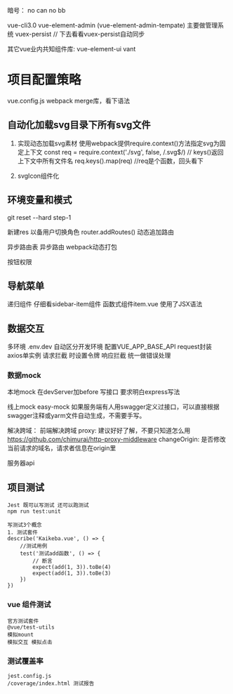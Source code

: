 暗号： no can no bb

vue-cli3.0
vue-element-admin (vue-element-admin-tempate) 主要做管理系统
vuex-persist // 下去看看vuex-persist自动同步

其它vue业内共知组件库:
vue-element-ui
vant

# 项目配置策略
vue.config.js
webpack merge库，看下语法


## 自动化加载svg目录下所有svg文件
1. 实现动态加载svg素材
使用webpack提供require.context()方法指定svg为固定上下文
const req = require.context('./svg', false, /\.svg$/)
// keys()返回上下文中所有文件名
req.keys().map(req) //req是个函数，回头看下

2. svgIcon组件化



## 环境变量和模式



git reset --hard step-1


新建res 以备用户切换角色
router.addRoutes() 动态追加路由

异步路由表
异步路由 webpack动态打包


按钮权限

## 导航菜单
递归组件
仔细看sidebar-item组件
函数式组件item.vue 使用了JSX语法

## 数据交互
多环境
.env.dev
自动区分开发环境 配置VUE_APP_BASE_API
request封装
axios单实例 
请求拦截 时设置令牌
响应拦截 统一做错误处理

### 数据mock
本地mock 
    在devServer加before 写接口
    要求明白express写法

线上mock
    easy-mock
    如果服务端有人用swagger定义过接口，可以直接根据swagger注释或yarm文件自动生成，不需要手写。

解决跨域：
    前端解决跨域
    proxy: 
    建议好好了解，不要只知道怎么用
    https://github.com/chimurai/http-proxy-middleware
    changeOrigin: 是否修改当前请求的域名，请求者信息在origin里

服务器api


## 项目测试
    Jest 既可以写测试 还可以跑测试
    npm run test:unit

    写测试3个概念
    1. 测试套件
    describe('Kaikeba.vue', () => {
        //测试用例
        test('测试add函数', () => {
            // 断言
            expect(add(1, 3)).toBe(4)
            expect(add(1, 3)).toBe(3)
        })
    })

### vue 组件测试
    官方测试套件
    @vue/test-utils
    模拟mount
    模拟交互 模拟点击

### 测试覆盖率
    jest.config.js
    /coverage/index.html 测试报告
        


